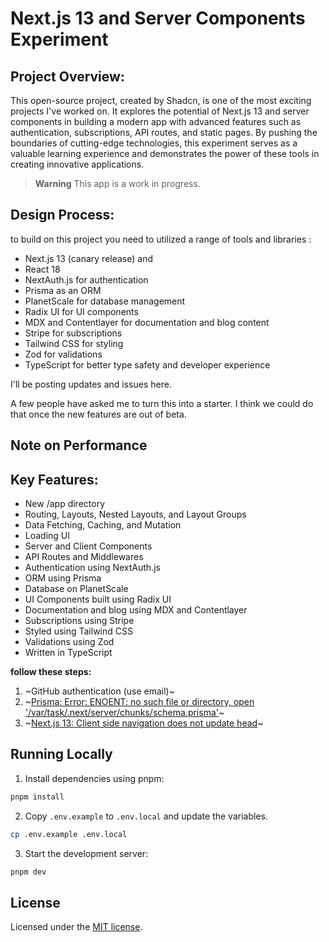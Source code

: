 # Next.js 13 and Server Components Experiment

## Project Overview:

This open-source project, created by Shadcn, is one of the most exciting projects I've worked on. It explores the potential of Next.js 13 and server components in building a modern app with advanced features such as authentication, subscriptions, API routes, and static pages. By pushing the boundaries of cutting-edge technologies, this experiment serves as a valuable learning experience and demonstrates the power of these tools in creating innovative applications.

> **Warning**
> This app is a work in progress.

## Design Process:

to build on this project you need to utilized a range of tools and libraries :

- Next.js 13 (canary release) and
- React 18
- NextAuth.js for authentication
- Prisma as an ORM
- PlanetScale for database management
- Radix UI for UI components
- MDX and Contentlayer for documentation and blog content
- Stripe for subscriptions
- Tailwind CSS for styling
- Zod for validations
- TypeScript for better type safety and developer experience

I'll be posting updates and issues here.

A few people have asked me to turn this into a starter. I think we could do that once the new features are out of beta.

## Note on Performance

## Key Features:

- New /app directory
- Routing, Layouts, Nested Layouts, and Layout Groups
- Data Fetching, Caching, and Mutation
- Loading UI
- Server and Client Components
- API Routes and Middlewares
- Authentication using NextAuth.js
- ORM using Prisma
- Database on PlanetScale
- UI Components built using Radix UI
- Documentation and blog using MDX and Contentlayer
- Subscriptions using Stripe
- Styled using Tailwind CSS
- Validations using Zod
- Written in TypeScript

**follow these steps:**

1. ~GitHub authentication (use email)~
2. ~[Prisma: Error: ENOENT: no such file or directory, open '/var/task/.next/server/chunks/schema.prisma'](https://github.com/prisma/prisma/issues/16117)~
3. ~[Next.js 13: Client side navigation does not update head](https://github.com/vercel/next.js/issues/42414)~

## Running Locally

1. Install dependencies using pnpm:

```sh
pnpm install
```

2. Copy `.env.example` to `.env.local` and update the variables.

```sh
cp .env.example .env.local
```

3. Start the development server:

```sh
pnpm dev
```

## License

Licensed under the [MIT license](https://github.com/shadcn/taxonomy/blob/main/LICENSE.md).

